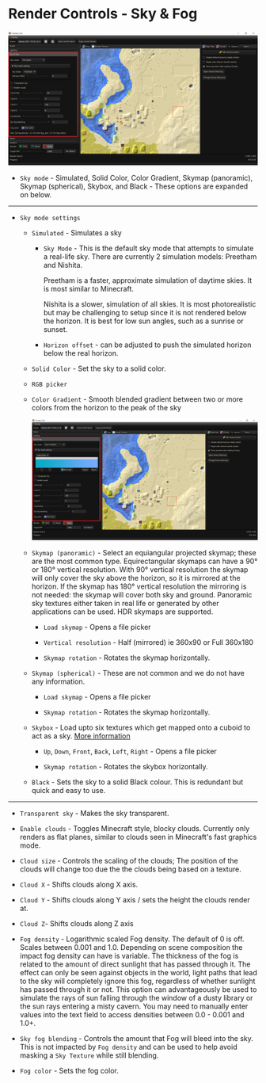 # Render Controls - Sky & Fog

![Render controls Sky & Fog](../../img/user_interface/render_controls/sky_fog_simulated.png)

- `Sky mode` - Simulated, Solid Color, Color Gradient, Skymap (panoramic), Skymap (spherical), Skybox, and Black - These options are expanded on below.

---

- `Sky mode settings`

	- `Simulated` - Simulates a sky
	
		- `Sky Mode` - This is the default sky mode that attempts to simulate a real-life sky. There are currently 2 simulation models: Preetham and Nishita.

			Preetham is a faster, approximate simulation of daytime skies. It is most similar to Minecraft.

			Nishita is a slower, simulation of all skies. It is most photorealistic but may be challenging to setup since it is not rendered below the horizon. It is best for low sun angles, such as a sunrise or sunset.
	
		- `Horizon offset` - can be adjusted to push the simulated horizon below the real horizon.

	- `Solid Color` - Set the sky to a solid color.
	
	-  `RGB picker`
	
	- `Color Gradient` - Smooth blended gradient between two or more colors from the horizon to the peak of the sky

		![Sky & Fog Color Gradient](../../img/user_interface/render_controls/sky_fog_color_gradient.png)
	
	- `Skymap (panoramic)` - Select an equiangular projected skymap; these are the most common type. Equirectangular skymaps can have a 90° or 180° vertical resolution. With 90° vertical resolution the skymap will only cover the sky above the horizon, so it is mirrored at the horizon. If the skymap has 180° vertical resolution the mirroring is not needed: the skymap will cover both sky and ground. Panoramic sky textures either taken in real life or generated by other applications can be used. HDR skymaps are supported.

		- `Load skymap` - Opens a file picker

		- `Vertical resolution` - Half (mirrored) ie 360x90 or Full 360x180

		- `Skymap rotation` - Rotates the skymap horizontally.

	- `Skymap (spherical)` - These are not common and we do not have any information.

		- `Load skymap` - Opens a file picker

		- `Skymap rotation` - Rotates the skymap horizontally.
	
	- `Skybox` - Load upto six textures which get mapped onto a cuboid to act as a sky. [More information](https://en.wikipedia.org/wiki/Skybox_(video_games))
	
		- `Up`, `Down`, `Front`, `Back`, `Left`, `Right` - Opens a file picker

		- `Skymap rotation` - Rotates the skybox horizontally.
		
	- `Black` - Sets the sky to a solid Black colour. This is redundant but quick and easy to use.

---
	
- `Transparent sky` - Makes the sky transparent.

- `Enable clouds` - Toggles Minecraft style, blocky clouds. Currently only renders as flat planes, similar to clouds seen in Minecraft's fast graphics mode.

- `Cloud size` - Controls the scaling of the clouds; The position of the clouds will change too due the the clouds being based on a texture.

- `Cloud X` - Shifts clouds along X axis.

- `Cloud Y` - Shifts clouds along Y axis / sets the height the clouds render at.

- `Cloud Z`- Shifts clouds along Z axis

- `Fog density` - Logarithmic scaled Fog density. The default of 0 is off. Scales between 0.001 and 1.0. Depending on scene composition the impact fog density can have is variable. The thickness of the fog is related to the amount of direct sunlight that has passed through it. The effect can only be seen against objects in the world, light paths that lead to the sky will completely ignore this fog, regardless of whether sunlight has passed through it or not. This option can advantageously be used to simulate the rays of sun falling through the window of a dusty library or the sun rays entering a misty cavern. You may need to manually enter values into the text field to access densities between 0.0 - 0.001 and 1.0+.

- `Sky fog blending` - Controls the amount that Fog will bleed into the sky. This is not impacted by `Fog density` and can be used to help avoid masking a `Sky Texture` while still blending.

- `Fog color` - Sets the fog color.

